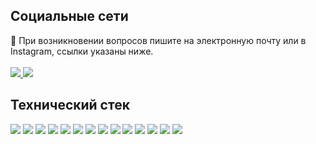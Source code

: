 
## Социальные сети
<div>
 📩 При возникновении вопросов пишите на электронную почту или в Instagram, ссылки указаны ниже.
</div> 
<br/>
<div>
       <a href="https://instagram.com/adbuma4apov">
    <img src="https://img.shields.io/badge/Instagram-%23E4405F.svg?style=for-the-badge&logo=Instagram&logoColor=white"/>
  </a>
        <a href="mailto:elmirgrowth@gmail.com">
    <img src="https://img.shields.io/badge/Email-D14836?style=for-the-badge&logo=gmail&logoColor=white"/>
  </a>
</div>


## Технический стек
<div>

<img src="https://img.shields.io/badge/html5-%23E34F26.svg?style=for-the-badge&logo=html5&logoColor=white"/> 
     <img src="https://img.shields.io/badge/css3-%231572B6.svg?style=for-the-badge&logo=css3&logoColor=white"/> 
     <img src="https://img.shields.io/badge/bootstrap-%238511FA.svg?style=for-the-badge&logo=bootstrap&logoColor=white"/> 
        <img src="https://img.shields.io/badge/Flutter-%2302569B.svg?style=for-the-badge&logo=Flutter&logoColor=white"/>
     <img src="https://img.shields.io/badge/dart-%230175C2.svg?style=for-the-badge&logo=dart&logoColor=white"/> 
       <img src="https://img.shields.io/badge/spring-%236DB33F.svg?style=for-the-badge&logo=spring&logoColor=white"/>
     <img src="https://img.shields.io/badge/java-%23ED8B00.svg?style=for-the-badge&logo=openjdk&logoColor=white"/> 
     <img src="https://img.shields.io/badge/kotlin-%237F52FF.svg?style=for-the-badge&logo=kotlin&logoColor=white"/> 
        <img src="https://img.shields.io/badge/mysql-4479A1.svg?style=for-the-badge&logo=mysql&logoColor=white"/>
     <img src="https://img.shields.io/badge/sqlite-%2307405e.svg?style=for-the-badge&logo=sqlite&logoColor=white"/>
     <img src="https://img.shields.io/badge/postgres-%23316192.svg?style=for-the-badge&logo=postgresql&logoColor=white"/> 
         <img src="https://img.shields.io/badge/JWT-black?style=for-the-badge&logo=JSON%20web%20tokens"/> 
     <img src="https://img.shields.io/badge/github-%23121011.svg?style=for-the-badge&logo=github&logoColor=white"/>
     <img src="https://img.shields.io/badge/git-%23F05033.svg?style=for-the-badge&logo=git&logoColor=white"/> 
</div>

<!-- Proudly created with GPRM ( https://gprm.itsvg.in ) -->
<!--
**e1mirbek/E1mirbek** is a ✨ _special_ ✨ repository because its `README.md` (this file) appears on your GitHub profile.

Here are some ideas to get you started:

- 🔭 I’m currently working on ...
- 🌱 I’m currently learning ...
- 👯 I’m looking to collaborate on ...
- 🤔 I’m looking for help with ...
- 💬 Ask me about ...
- 📫 How to reach me: ...
- 😄 Pronouns: ...
- ⚡ Fun fact: ...
-->
